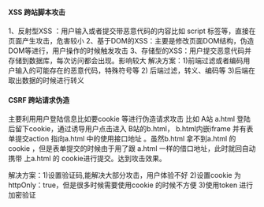 #### XSS 跨站脚本攻击
1、反射型XSS ：用户输入或者提交带恶意代码的内容比如 script 标签等，直接在页面产生攻击，危害较小
2、基于DOM的XSS：主要是修改页面DOM结构，伪造DOM等进行，用户操作的时候触发攻击
3、存储型的XSS：用户提交恶意代码并存储到数据库，每次访问都会出现。影响较大
解决方案：1)前端过滤或者编码用户输入的可能存在的恶意代码，特殊符号等
		2) 后端过滤，转义、编码等
		3)后端在取出数据的时候进行转义

#### CSRF 跨站请求伪造
主要利用用户登陆信息比如要cookie 等进行伪造请求攻击
比如 A站 a.html 登陆后留下cookie，通过诱导用户点击进入 B站的b.html， b.html内嵌iframe 并有表单提交action 指向a.html 中的使用接口地址
。虽然b.html 拿不到a.html 的cookie ，但是表单提交的时候由于用了跟 a.html 一样的借口地址，此时就回自动携带 上a.html 的 cookie进行提交。达到攻击效果。

解决方案：1)设置验证码,能解决大部分攻击，用户体验不好
		 2)设置cookie 为 httpOnly：true，但是很多时候需要使用cookie 的时候不方便
		 3)使用token 进行加密验证 